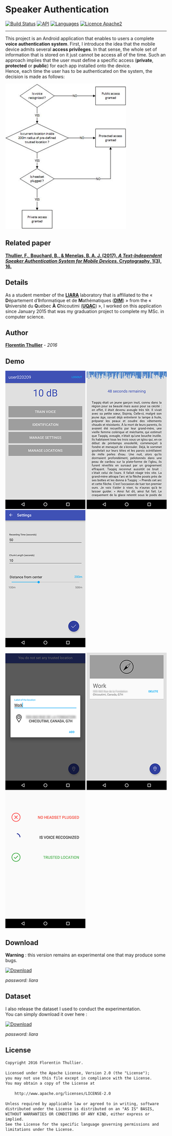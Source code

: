 # Speaker Authentication

[![Build Status](https://api.travis-ci.org/FlorentinTh/SpeakerAuthentication.svg?branch=master)](https://travis-ci.org/FlorentinTh/SpeakerAuthentication)
[![API](https://img.shields.io/badge/API-14%2B-orange.svg)](https://source.android.com/source/build-numbers.html)
[![Languages](https://img.shields.io/badge/languages-Fr%20%26%20En-orange.svg)]()
[![Licence Apache2](https://img.shields.io/hexpm/l/plug.svg)](http://www.apache.org/licenses/LICENSE-2.0)

---

This project is an Android application that enables to users a complete **voice authentication system**. First, I introduce the idea that the mobile device admits several **access privileges**. In that sense, the whole set of information that is stored on it just cannot be access all of the time. Such an approach implies that the user must define a specific access (**private**, **protected** or **public**) for each app installed onto the device. <br> Hence, each time the user has to be authenticated on the system, the decision is made as follows: 

<img src="https://raw.githubusercontent.com/FlorentinTh/SpeakerAuthentication/master/art/decision.jpg"/>

Related paper
---
**[Thullier, F., Bouchard, B., & Menelas, B. A. J. (2017). _A Text-Independent Speaker Authentication System for Mobile Devices._ Cryptography, 1(3), 16.](http://www.mdpi.com/2410-387X/1/3/16)**

Details
---
As a student member of the **[LIARA](http://liara.uqac.ca/)** laboratory that is affiliated to the « **D**épartement d'**I**nformatique et de **M**athématiques (**[DIM](http://www.uqac.ca/dim/)**) » from the « **U**niversité du **Q**uébec **À** **C**hicoutimi (**[UQAC](http://www.uqac.ca/)**) », I worked on this application since January 2015 that was my graduation project to complete my MSc. in computer science. 

Author
---
**[Florentin Thullier](https://github.com/florentinth)** - _2016_

Demo
---
<img src="https://raw.githubusercontent.com/FlorentinTh/SpeakerAuthentication/master/art/01.png"/> <img src="https://raw.githubusercontent.com/FlorentinTh/SpeakerAuthentication/master/art/02.png"/> <img src="https://raw.githubusercontent.com/FlorentinTh/SpeakerAuthentication/master/art/03.png"/>

<img src="https://raw.githubusercontent.com/FlorentinTh/SpeakerAuthentication/master/art/04.png"/> <img src="https://raw.githubusercontent.com/FlorentinTh/SpeakerAuthentication/master/art/05.png"/> <img src="https://raw.githubusercontent.com/FlorentinTh/SpeakerAuthentication/master/art/06.png"/>

Download
---
**Warning** : this version remains an experimental one that may produce some bugs.

[![Download](https://img.shields.io/badge/nightly-1.0-green.svg)](https://mega.nz/#!e0QUlDiR!phpPLlyCQGoDVMjCCwHwXvXqwTGNFkWEn9hMDD_3TgI)

_password: liara_

Dataset
---
I also release the dataset I used to conduct the experimentation. <br> You can simply download it over here :

[![Download](https://img.shields.io/badge/download-17KB-green.svg)](https://mega.nz/#!zhxmWSgY!bT4VD71kqWCadP9JTyFeTVp41054PrX176BMmPdkPPg)

_password: liara_

License
---
    Copyright 2016 Florentin Thullier.

    Licensed under the Apache License, Version 2.0 (the "License");
    you may not use this file except in compliance with the License.
    You may obtain a copy of the License at

        http://www.apache.org/licenses/LICENSE-2.0

    Unless required by applicable law or agreed to in writing, software
    distributed under the License is distributed on an "AS IS" BASIS,
    WITHOUT WARRANTIES OR CONDITIONS OF ANY KIND, either express or implied.
    See the License for the specific language governing permissions and
    limitations under the License.
